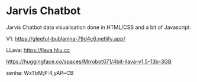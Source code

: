Jarvis Chatbot
===================
Jarvis Chatbot data visualisation done in HTML/CSS and a bit of Javascript.

V1: https://gleeful-bublanina-79d4c6.netlify.app/

LLava: https://llava.hliu.cc 

https://huggingface.co/spaces/Mrrobot071/4bit-llava-v1.5-13b-3GB

senha:
WxTbM;P:4,yAP~CB
